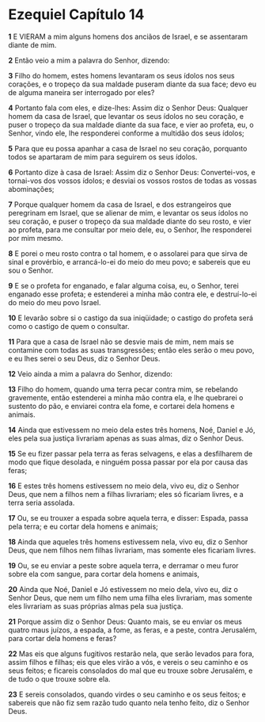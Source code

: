 # Ezequiel Capítulo 14

**1** 	E VIERAM a mim alguns homens dos anciãos de Israel, e se assentaram diante de mim.

**2** 	Então veio a mim a palavra do Senhor, dizendo:

**3** 	Filho do homem, estes homens levantaram os seus ídolos nos seus corações, e o tropeço da sua maldade puseram diante da sua face; devo eu de alguma maneira ser interrogado por eles?

**4** 	Portanto fala com eles, e dize-lhes: Assim diz o Senhor Deus: Qualquer homem da casa de Israel, que levantar os seus ídolos no seu coração, e puser o tropeço da sua maldade diante da sua face, e vier ao profeta, eu, o Senhor, vindo ele, lhe responderei conforme a multidão dos seus ídolos;

**5** 	Para que eu possa apanhar a casa de Israel no seu coração, porquanto todos se apartaram de mim para seguirem os seus ídolos.

**6** 	Portanto dize à casa de Israel: Assim diz o Senhor Deus: Convertei-vos, e tornai-vos dos vossos ídolos; e desviai os vossos rostos de todas as vossas abominações;

**7** 	Porque qualquer homem da casa de Israel, e dos estrangeiros que peregrinam em Israel, que se alienar de mim, e levantar os seus ídolos no seu coração, e puser o tropeço da sua maldade diante do seu rosto, e vier ao profeta, para me consultar por meio dele, eu, o Senhor, lhe responderei por mim mesmo.

**8** 	E porei o meu rosto contra o tal homem, e o assolarei para que sirva de sinal e provérbio, e arrancá-lo-ei do meio do meu povo; e sabereis que eu sou o Senhor.

**9** 	E se o profeta for enganado, e falar alguma coisa, eu, o Senhor, terei enganado esse profeta; e estenderei a minha mão contra ele, e destruí-lo-ei do meio do meu povo Israel.

**10** 	E levarão sobre si o castigo da sua iniqüidade; o castigo do profeta será como o castigo de quem o consultar.

**11** 	Para que a casa de Israel não se desvie mais de mim, nem mais se contamine com todas as suas transgressões; então eles serão o meu povo, e eu lhes serei o seu Deus, diz o Senhor Deus.

**12** 	Veio ainda a mim a palavra do Senhor, dizendo:

**13** 	Filho do homem, quando uma terra pecar contra mim, se rebelando gravemente, então estenderei a minha mão contra ela, e lhe quebrarei o sustento do pão, e enviarei contra ela fome, e cortarei dela homens e animais.

**14** 	Ainda que estivessem no meio dela estes três homens, Noé, Daniel e Jó, eles pela sua justiça livrariam apenas as suas almas, diz o Senhor Deus.

**15** 	Se eu fizer passar pela terra as feras selvagens, e elas a desfilharem de modo que fique desolada, e ninguém possa passar por ela por causa das feras;

**16** 	E estes três homens estivessem no meio dela, vivo eu, diz o Senhor Deus, que nem a filhos nem a filhas livrariam; eles só ficariam livres, e a terra seria assolada.

**17** 	Ou, se eu trouxer a espada sobre aquela terra, e disser: Espada, passa pela terra; e eu cortar dela homens e animais;

**18** 	Ainda que aqueles três homens estivessem nela, vivo eu, diz o Senhor Deus, que nem filhos nem filhas livrariam, mas somente eles ficariam livres.

**19** 	Ou, se eu enviar a peste sobre aquela terra, e derramar o meu furor sobre ela com sangue, para cortar dela homens e animais,

**20** 	Ainda que Noé, Daniel e Jó estivessem no meio dela, vivo eu, diz o Senhor Deus, que nem um filho nem uma filha eles livrariam, mas somente eles livrariam as suas próprias almas pela sua justiça.

**21** 	Porque assim diz o Senhor Deus: Quanto mais, se eu enviar os meus quatro maus juízos, a espada, a fome, as feras, e a peste, contra Jerusalém, para cortar dela homens e feras?

**22** 	Mas eis que alguns fugitivos restarão nela, que serão levados para fora, assim filhos e filhas; eis que eles virão a vós, e vereis o seu caminho e os seus feitos; e ficareis consolados do mal que eu trouxe sobre Jerusalém, e de tudo o que trouxe sobre ela.

**23** 	E sereis consolados, quando virdes o seu caminho e os seus feitos; e sabereis que não fiz sem razão tudo quanto nela tenho feito, diz o Senhor Deus.

